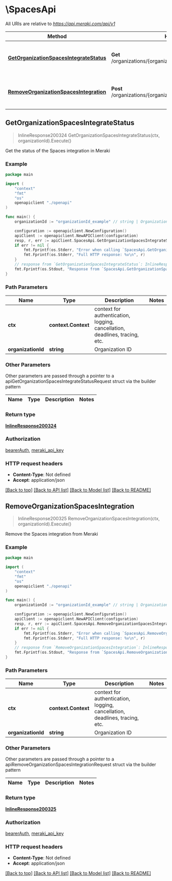 # \SpacesApi

All URIs are relative to *https://api.meraki.com/api/v1*

Method | HTTP request | Description
------------- | ------------- | -------------
[**GetOrganizationSpacesIntegrateStatus**](SpacesApi.md#GetOrganizationSpacesIntegrateStatus) | **Get** /organizations/{organizationId}/spaces/integrate/status | Get the status of the Spaces integration in Meraki
[**RemoveOrganizationSpacesIntegration**](SpacesApi.md#RemoveOrganizationSpacesIntegration) | **Post** /organizations/{organizationId}/spaces/integration/remove | Remove the Spaces integration from Meraki



## GetOrganizationSpacesIntegrateStatus

> InlineResponse200324 GetOrganizationSpacesIntegrateStatus(ctx, organizationId).Execute()

Get the status of the Spaces integration in Meraki



### Example

```go
package main

import (
    "context"
    "fmt"
    "os"
    openapiclient "./openapi"
)

func main() {
    organizationId := "organizationId_example" // string | Organization ID

    configuration := openapiclient.NewConfiguration()
    apiClient := openapiclient.NewAPIClient(configuration)
    resp, r, err := apiClient.SpacesApi.GetOrganizationSpacesIntegrateStatus(context.Background(), organizationId).Execute()
    if err != nil {
        fmt.Fprintf(os.Stderr, "Error when calling `SpacesApi.GetOrganizationSpacesIntegrateStatus``: %v\n", err)
        fmt.Fprintf(os.Stderr, "Full HTTP response: %v\n", r)
    }
    // response from `GetOrganizationSpacesIntegrateStatus`: InlineResponse200324
    fmt.Fprintf(os.Stdout, "Response from `SpacesApi.GetOrganizationSpacesIntegrateStatus`: %v\n", resp)
}
```

### Path Parameters


Name | Type | Description  | Notes
------------- | ------------- | ------------- | -------------
**ctx** | **context.Context** | context for authentication, logging, cancellation, deadlines, tracing, etc.
**organizationId** | **string** | Organization ID | 

### Other Parameters

Other parameters are passed through a pointer to a apiGetOrganizationSpacesIntegrateStatusRequest struct via the builder pattern


Name | Type | Description  | Notes
------------- | ------------- | ------------- | -------------


### Return type

[**InlineResponse200324**](InlineResponse200324.md)

### Authorization

[bearerAuth](../README.md#bearerAuth), [meraki_api_key](../README.md#meraki_api_key)

### HTTP request headers

- **Content-Type**: Not defined
- **Accept**: application/json

[[Back to top]](#) [[Back to API list]](../README.md#documentation-for-api-endpoints)
[[Back to Model list]](../README.md#documentation-for-models)
[[Back to README]](../README.md)


## RemoveOrganizationSpacesIntegration

> InlineResponse200325 RemoveOrganizationSpacesIntegration(ctx, organizationId).Execute()

Remove the Spaces integration from Meraki



### Example

```go
package main

import (
    "context"
    "fmt"
    "os"
    openapiclient "./openapi"
)

func main() {
    organizationId := "organizationId_example" // string | Organization ID

    configuration := openapiclient.NewConfiguration()
    apiClient := openapiclient.NewAPIClient(configuration)
    resp, r, err := apiClient.SpacesApi.RemoveOrganizationSpacesIntegration(context.Background(), organizationId).Execute()
    if err != nil {
        fmt.Fprintf(os.Stderr, "Error when calling `SpacesApi.RemoveOrganizationSpacesIntegration``: %v\n", err)
        fmt.Fprintf(os.Stderr, "Full HTTP response: %v\n", r)
    }
    // response from `RemoveOrganizationSpacesIntegration`: InlineResponse200325
    fmt.Fprintf(os.Stdout, "Response from `SpacesApi.RemoveOrganizationSpacesIntegration`: %v\n", resp)
}
```

### Path Parameters


Name | Type | Description  | Notes
------------- | ------------- | ------------- | -------------
**ctx** | **context.Context** | context for authentication, logging, cancellation, deadlines, tracing, etc.
**organizationId** | **string** | Organization ID | 

### Other Parameters

Other parameters are passed through a pointer to a apiRemoveOrganizationSpacesIntegrationRequest struct via the builder pattern


Name | Type | Description  | Notes
------------- | ------------- | ------------- | -------------


### Return type

[**InlineResponse200325**](InlineResponse200325.md)

### Authorization

[bearerAuth](../README.md#bearerAuth), [meraki_api_key](../README.md#meraki_api_key)

### HTTP request headers

- **Content-Type**: Not defined
- **Accept**: application/json

[[Back to top]](#) [[Back to API list]](../README.md#documentation-for-api-endpoints)
[[Back to Model list]](../README.md#documentation-for-models)
[[Back to README]](../README.md)


